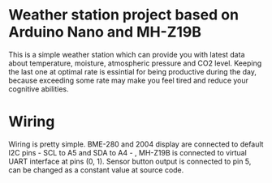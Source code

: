 # Weather station project based on Arduino Nano and MH-Z19B
This is a simple weather station which can provide you with latest data about temperature, moisture, atmospheric pressure and CO2 level. Keeping the last one at optimal rate is essintial for being productive during the day, because exceeding some rate may make you feel tired and reduce your cognitive abilities.
# Wiring
Wiring is pretty simple. BME-280 and 2004 display are connected to default I2C pins - SCL to A5 and SDA to A4 - , MH-Z19B is connected to virtual UART interface at pins (0, 1). Sensor button output is connected to pin 5, can be changed as a constant value at source code.

